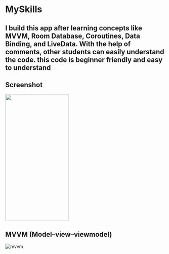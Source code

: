 # MySkills

## I build this app after learning concepts like MVVM, Room Database, Coroutines, Data Binding, and LiveData. With the help of comments, other students can easily understand the code. this code is beginner friendly and easy to understand

## Screenshot
<img src="https://user-images.githubusercontent.com/49509445/212283326-c788b643-83f7-4007-8fa7-2a69e7facf39.png" width="200" height="400" />

## MVVM (Model–view–viewmodel)
![mvvm](https://user-images.githubusercontent.com/49509445/212283562-8b6eca8b-35b7-485d-b6a3-ccc019d9a9dd.png)
